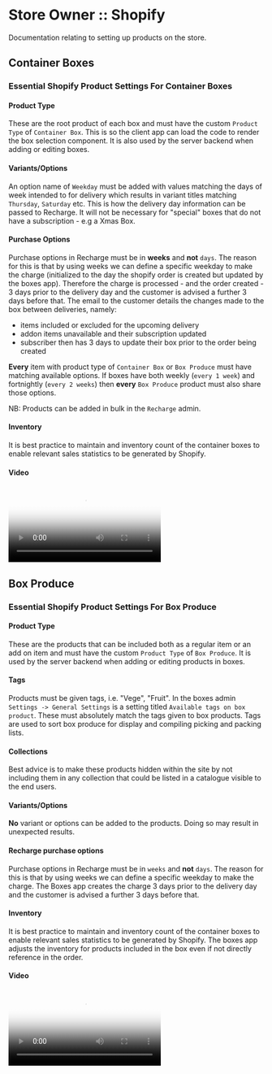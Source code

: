 # Store Owner :: Shopify

Documentation relating to setting up products on the store.

## Container Boxes

### Essential Shopify Product Settings For Container Boxes

#### Product Type

These are the root product of each box and must have the custom `Product Type`
of `Container Box`. This is so the client app can load the code to render the
box selection component. It is also used by the server backend when adding or
editing boxes.

#### Variants/Options

An option name of `Weekday` must be added with values matching the days of week
intended to for delivery which results in variant titles matching `Thursday`,
`Saturday` etc. This is how the delivery day information can be passed to
Recharge.  It will not be necessary for "special" boxes that do not have a
subscription - e.g a Xmas Box.

#### Purchase Options

Purchase options in Recharge must be in **weeks** and **not** `days`. The
reason for this is that by using weeks we can define a specific weekday to make
the charge (initialized to the day the shopify order is created but updated by
the boxes app). Therefore the charge is processed - and the order created - 3
days prior to the delivery day and the customer is advised a further 3 days
before that. The email to the customer details the changes made to the box
between deliveries, namely:

* items included or excluded for the upcoming delivery
* addon items unavailable and their subscription updated
* subscriber then has 3 days to update their box prior to the order being created

**Every** item with product type of `Container Box` or `Box Produce` must have
matching available options. If boxes have both weekly (`every 1 week`) and
fortnightly (`every 2 weeks`) then **every** `Box Produce` product must also
share those options.

NB: Products can be added in bulk in the `Recharge` admin.

#### Inventory

It is best practice to maintain and inventory count of the container boxes to
enable relevant sales statistics to be generated by Shopify.

#### Video

<video class="w-100" controls poster="Shopify-1.png">
  <source src="Shopify-1.mov" type="video/mp4">
Your browser does not support the video tag.
</video>

## Box Produce

### Essential Shopify Product Settings For Box Produce

#### Product Type

These are the products that can be included both as a regular item or an add on
item and must have the custom `Product Type` of `Box Produce`. It is
used by the server backend when adding or editing products in boxes.

#### Tags

Products must be given tags, i.e. "Vege", "Fruit". In the boxes admin `Settings
-> General Settings` is a setting titled `Available tags on box product`. These
must absolutely match the tags given to box products. Tags are used to sort box
produce for display and compiling picking and packing lists.

#### Collections

Best advice is to make these products hidden within the site by not including
them in any collection that could be listed in a catalogue visible to the end
users.

#### Variants/Options

**No** variant or options can be added to the products. Doing so may result in
unexpected results.

#### Recharge purchase options

Purchase options in Recharge must be in `weeks` and **not** `days`. The reason
for this is that by using weeks we can define a specific weekday to make the
charge. The Boxes app creates the charge 3 days prior to the delivery day and
the customer is advised a further 3 days before that.

#### Inventory

It is best practice to maintain and inventory count of the container boxes to
enable relevant sales statistics to be generated by Shopify. The boxes app
adjusts the inventory for products included in the box even if not directly
reference in the order.

#### Video

<video class="w-100" controls poster="Shopify-2.png">
  <source src="Shopify-2.mov" type="video/mp4">
Your browser does not support the video tag.
</video>




